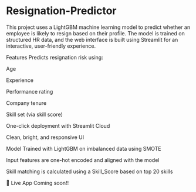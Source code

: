 # Resignation-Predictor
This project uses a LightGBM machine learning model to predict whether an employee is likely to resign based on their profile. The model is trained on structured HR data, and the web interface is built using Streamlit for an interactive, user-friendly experience.

Features
Predicts resignation risk using:

Age

Experience

Performance rating

Company tenure

Skill set (via skill score)

One-click deployment with Streamlit Cloud

Clean, bright, and responsive UI

 Model
Trained with LightGBM on imbalanced data using SMOTE

Input features are one-hot encoded and aligned with the model

Skill matching is calculated using a Skill_Score based on top 20 skills

🚀 Live App
Coming soon!!
